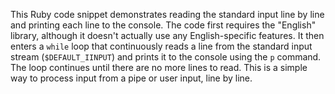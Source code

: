This Ruby code snippet demonstrates reading the standard input line by line and printing each line to the console. The code first requires the "English" library, although it doesn't actually use any English-specific features. It then enters a `while` loop that continuously reads a line from the standard input stream (`$DEFAULT_IINPUT`) and prints it to the console using the `p` command. The loop continues until there are no more lines to read.  This is a simple way to process input from a pipe or user input, line by line.




